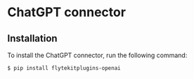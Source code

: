 # ChatGPT connector

## Installation

To install the ChatGPT connector, run the following command:

```shell
$ pip install flytekitplugins-openai
```
